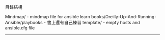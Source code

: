 目錄結構

Mindmap/ - mindmap file for ansible learn
books/Oreilly-Up-And-Running-Ansible/playbooks - 書上還有自己練習
template/ - empty hosts and ansible.cfg file

------------------


